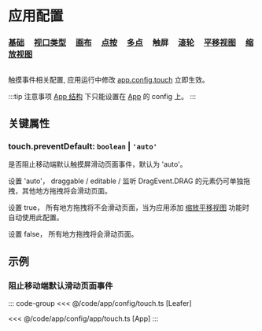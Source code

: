 # 应用配置

### [基础](/reference/config/app/base.md) &nbsp; &nbsp; [视口类型](/reference/config/app/type.md) &nbsp; &nbsp; [画布](/reference/config/app/canvas.md) &nbsp; &nbsp; [点按](/reference/config/app/pointer.md) &nbsp; &nbsp; [多点](/reference/config/app/multiTouch.md) &nbsp; &nbsp; 触屏 &nbsp; &nbsp; [滚轮](/reference/config/app/wheel.md) &nbsp; &nbsp; [平移视图](/reference/config/app/move.md) &nbsp; &nbsp; [缩放视图](/reference/config/app/zoom.md)

##

触摸事件相关配置, 应用运行中修改 [app.config.touch](/reference/display/Leafer.md#config-ileaferconfig) 立即生效。

:::tip 注意事项
[App 结构](/guide/advanced/app.md) 下只能设置在 [App](/reference/display/App.md) 的 config 上。
:::

## 关键属性

### touch.preventDefault: `boolean` | `'auto'`

是否阻止移动端默认触摸屏滑动页面事件，默认为 'auto'。

设置 'auto'， draggable / editable / 监听 DragEvent.DRAG 的元素仍可单独拖拽，其他地方拖拽将会滑动页面。

设置 true， 所有地方拖拽将不会滑动页面，当为应用添加 [缩放平移视图](/guide/advanced/viewport.md) 功能时自动使用此配置。

设置 false， 所有地方拖拽将会滑动页面。

## 示例

### 阻止移动端默认滑动页面事件

::: code-group
<<< @/code/app/config/touch.ts [Leafer]

<<< @/code/app/config/app/touch.ts [App]
:::
